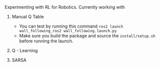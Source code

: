 Experimenting with RL for Robotics. Currently working with 

1. Manual Q Table
    - You can test by running this command `ros2 launch wall_following_ros2 wall_following.launch.py`
    - Make sure you build the package and source the `install/setup.sh` before running the launch. 

2. Q - Learning

3. SARSA 


